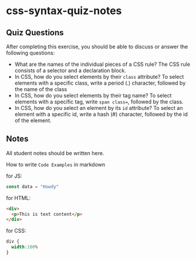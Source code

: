 # css-syntax-quiz-notes

## Quiz Questions

After completing this exercise, you should be able to discuss or answer the following questions:

- What are the names of the individual pieces of a CSS rule?
The CSS rule consists of a selector and a declaration block.
- In CSS, how do you select elements by their `class` attribute?
To select elements with a specific class, write a period (.) character, followed by the name of the class
- In CSS, how do you select elements by their tag name?
To select elements with a specific tag, write `span class=`, followed by the class.
- In CSS, how do you select an element by its `id` attribute?
To select an element with a specific id, write a hash (#) character, followed by the id of the element.

## Notes

All student notes should be written here.


How to write `Code Examples` in markdown

for JS:
```javascript
const data = "Howdy"
```

for HTML:
```html
<div>
  <p>This is text content</p>
</div>
```

for CSS:
```css
div {
  width:100%
}
```
